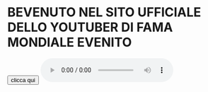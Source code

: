 # BEVENUTO NEL SITO UFFICIALE DELLO YOUTUBER DI FAMA MONDIALE EVENITO
<input type="button" value="clicca qui" onclick="alert('sus')"/>
  <audio autoplay controls>
<source type="audio/mpeg"src="desktop/take-on-me-flute-earrape.mp3">
  <source type="audio/ogg"src="desktop/take-on-me-flute-earrape.ogg">
  <source type="audio/wav"src="desktop/take-on-me-flute-earrape.wav">
 </audio>
